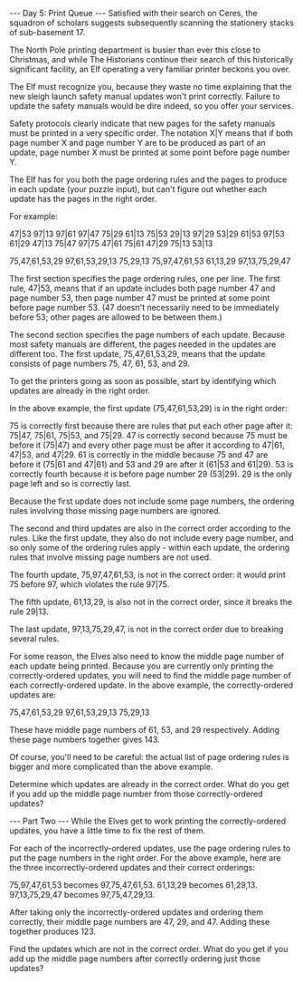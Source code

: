 
--- Day 5: Print Queue ---
Satisfied with their search on Ceres, the squadron of scholars suggests subsequently scanning the stationery stacks of sub-basement 17.


The North Pole printing department is busier than ever this close to Christmas, and while The Historians continue their search of this historically significant facility, an Elf operating a very familiar printer beckons you over.


The Elf must recognize you, because they waste no time explaining that the new sleigh launch safety manual updates won't print correctly. Failure to update the safety manuals would be dire indeed, so you offer your services.


Safety protocols clearly indicate that new pages for the safety manuals must be printed in a very specific order. The notation X|Y means that if both page number X and page number Y are to be produced as part of an update, page number X must be printed at some point before page number Y.


The Elf has for you both the page ordering rules and the pages to produce in each update (your puzzle input), but can't figure out whether each update has the pages in the right order.


For example:


47|53
97|13
97|61
97|47
75|29
61|13
75|53
29|13
97|29
53|29
61|53
97|53
61|29
47|13
75|47
97|75
47|61
75|61
47|29
75|13
53|13

75,47,61,53,29
97,61,53,29,13
75,29,13
75,97,47,61,53
61,13,29
97,13,75,29,47



The first section specifies the page ordering rules, one per line. The first rule, 47|53, means that if an update includes both page number 47 and page number 53, then page number 47 must be printed at some point before page number 53. (47 doesn't necessarily need to be immediately before 53; other pages are allowed to be between them.)


The second section specifies the page numbers of each update. Because most safety manuals are different, the pages needed in the updates are different too. The first update, 75,47,61,53,29, means that the update consists of page numbers 75, 47, 61, 53, and 29.


To get the printers going as soon as possible, start by identifying which updates are already in the right order.


In the above example, the first update (75,47,61,53,29) is in the right order:



75 is correctly first because there are rules that put each other page after it: 75|47, 75|61, 75|53, and 75|29.
47 is correctly second because 75 must be before it (75|47) and every other page must be after it according to 47|61, 47|53, and 47|29.
61 is correctly in the middle because 75 and 47 are before it (75|61 and 47|61) and 53 and 29 are after it (61|53 and 61|29).
53 is correctly fourth because it is before page number 29 (53|29).
29 is the only page left and so is correctly last.



Because the first update does not include some page numbers, the ordering rules involving those missing page numbers are ignored.


The second and third updates are also in the correct order according to the rules. Like the first update, they also do not include every page number, and so only some of the ordering rules apply - within each update, the ordering rules that involve missing page numbers are not used.


The fourth update, 75,97,47,61,53, is not in the correct order: it would print 75 before 97, which violates the rule 97|75.


The fifth update, 61,13,29, is also not in the correct order, since it breaks the rule 29|13.


The last update, 97,13,75,29,47, is not in the correct order due to breaking several rules.


For some reason, the Elves also need to know the middle page number of each update being printed. Because you are currently only printing the correctly-ordered updates, you will need to find the middle page number of each correctly-ordered update. In the above example, the correctly-ordered updates are:


75,47,61,53,29
97,61,53,29,13
75,29,13



These have middle page numbers of 61, 53, and 29 respectively. Adding these page numbers together gives 143.


Of course, you'll need to be careful: the actual list of page ordering rules is bigger and more complicated than the above example.


Determine which updates are already in the correct order. What do you get if you add up the middle page number from those correctly-ordered updates?


--- Part Two ---
While the Elves get to work printing the correctly-ordered updates, you have a little time to fix the rest of them.


For each of the incorrectly-ordered updates, use the page ordering rules to put the page numbers in the right order. For the above example, here are the three incorrectly-ordered updates and their correct orderings:



75,97,47,61,53 becomes 97,75,47,61,53.
61,13,29 becomes 61,29,13.
97,13,75,29,47 becomes 97,75,47,29,13.



After taking only the incorrectly-ordered updates and ordering them correctly, their middle page numbers are 47, 29, and 47. Adding these together produces 123.


Find the updates which are not in the correct order. What do you get if you add up the middle page numbers after correctly ordering just those updates?

